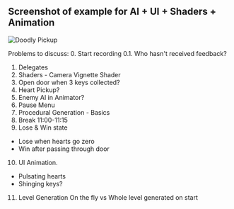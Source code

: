 
 ## Screenshot of example for AI + UI + Shaders + Animation
 
 ![Doodly Pickup](https://user-images.githubusercontent.com/25185815/108393551-70ad7a00-721c-11eb-9adf-644727a2c7e6.JPG)

Problems to discuss:
0. Start recording
0.1. Who hasn't received feedback? 
1. Delegates
2. Shaders - Camera Vignette Shader
3. Open door when 3 keys collected?
4. Heart Pickup?
5. Enemy AI in Animator?
6. Pause Menu 
7. Procedural Generation - Basics 
8. Break 11:00-11:15
9. Lose & Win state 
* Lose when hearts go zero
* Win after passing through door
10. UI Animation. 
- Pulsating hearts
- Shinging keys? 
11. Level Generation
On the fly vs Whole level generated on start
